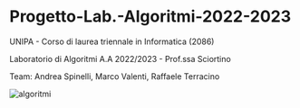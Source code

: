 # Progetto-Lab.-Algoritmi-2022-2023

UNIPA - Corso di laurea triennale in Informatica (2086)

Laboratorio di Algoritmi A.A 2022/2023 - Prof.ssa Sciortino

Team: Andrea Spinelli, Marco Valenti, Raffaele Terracino

![algoritmi](https://github.com/ArgonautAstra/Progetto-Lab.-Algoritmi/assets/78497325/0a512464-5323-41fb-a8af-aeaa2ececdaa)
